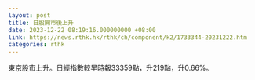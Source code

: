 ```yaml
---
layout: post
title: 日股開市後上升
date: 2023-12-22 08:19:16.000000000 +08:00
link: https://news.rthk.hk/rthk/ch/component/k2/1733344-20231222.htm
categories: rthk
---
```


東京股市上升。日經指數較早時報33359點，升219點，升0.66%。
